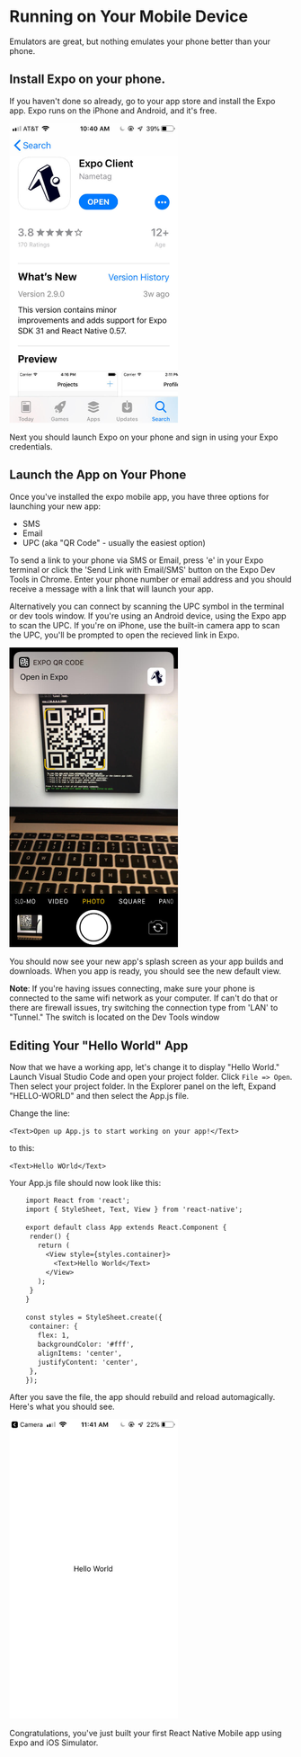 # Running on Your Mobile Device

Emulators are great, but nothing emulates your phone better than your phone.  

## Install Expo on your phone. 

If you haven't done so already, go to your app store and install the Expo app. Expo runs on the iPhone and Android, and it's free.

<img src="assets/04/app-store.jpg" width="300" alt="iPhone : Expo in the App Store"/>

Next you should launch Expo on your phone and sign in using your Expo credentials.  

## Launch the App on Your Phone

Once you've installed the expo mobile app, you have three options for launching your new app: 
 
- SMS
- Email 
- UPC (aka "QR Code" - usually the easiest option)
  
To send a link to your phone via SMS or Email, press 'e' in your Expo terminal or click the 'Send Link with Email/SMS' button on the Expo Dev Tools in Chrome.  Enter your phone number or email address and you should receive a message with a link that will launch your app.
  
Alternatively you can connect by scanning the UPC symbol in the terminal or dev tools window.  If you're using an Android device, using the Expo app to scan the UPC.   If you're on iPhone, use the built-in camera app to scan the UPC,  you'll be prompted to open the recieved link in Expo.

<img src="assets/04/launching-on-iphone.jpg" width="300" alt="iPhone : Scanning the UPC"/>

You should now see your new app's splash screen as your app builds and downloads. When you app is ready, you should see the new default view.

**Note**: If you're having issues connecting, make sure your phone is connected to the same wifi network as your computer.   If can't do that or there are firewall issues, try switching the connection type from 'LAN' to "Tunnel."  The switch is located on the Dev Tools window

## Editing Your "Hello World" App

Now that we have a working app, let's change it to display "Hello World."  Launch Visual Studio Code and open your project folder.  Click `File => Open`.  Then select your project folder.   In the Explorer panel on the left, Expand "HELLO-WORLD" and then select the App.js file.

Change the line:

`<Text>Open up App.js to start working on your app!</Text>` 

to this: 

`<Text>Hello WOrld</Text>` 

Your App.js file should now look like this:

```
    import React from 'react';
    import { StyleSheet, Text, View } from 'react-native';

    export default class App extends React.Component {
     render() {
       return (
         <View style={styles.container}>
           <Text>Hello World</Text>
         </View>
       );
     }
    }

    const styles = StyleSheet.create({
     container: {
       flex: 1,
       backgroundColor: '#fff',
       alignItems: 'center',
       justifyContent: 'center',
     },
    });
```

After you save the file, the app should rebuild and reload automagically.  Here's what you should see.

<img src="assets/04/hello-world-iphone.jpg" width="300" alt="iPhone: Final Hello World app"/>


Congratulations, you've just built your first React Native Mobile app using Expo and iOS Simulator.
 